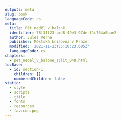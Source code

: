 ```yaml
---
outputs: meta
slug: book
languageCode: cs
meta:
  title: Pět neděl v baloně
  identifier: 78f31f23-bcd8-49e3-97de-f1c764a0bae2
  author: Jules Verne
  publisher: Městská knihovna v Praze
  modified: '2021-11-23T15:10:23.605Z'
  languageCode: cs
chapters:
  - pet_nedel_v_balone_split_048.html
tocBase:
  - id: section-1
    children: []
    numberedChildren: false
static:
  - style
  - scripts
  - title
  - fonts
  - resources
  - favicon.png
---
```

